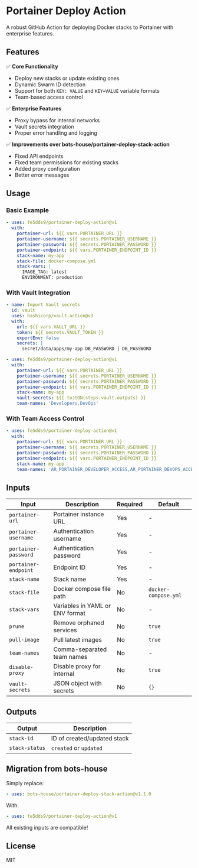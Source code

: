 # Portainer Deploy Action

A robust GitHub Action for deploying Docker stacks to Portainer with enterprise features.

## Features

✅ **Core Functionality**
- Deploy new stacks or update existing ones
- Dynamic Swarm ID detection
- Support for both `KEY: VALUE` and `KEY=VALUE` variable formats
- Team-based access control

✅ **Enterprise Features**
- Proxy bypass for internal networks
- Vault secrets integration
- Proper error handling and logging

✅ **Improvements over bots-house/portainer-deploy-stack-action**
- Fixed API endpoints
- Fixed team permissions for existing stacks
- Added proxy configuration
- Better error messages

## Usage

### Basic Example

```yaml
- uses: fe5dds9/portainer-deploy-action@v1
  with:
    portainer-url: ${{ vars.PORTAINER_URL }}
    portainer-username: ${{ secrets.PORTAINER_USERNAME }}
    portainer-password: ${{ secrets.PORTAINER_PASSWORD }}
    portainer-endpoint: ${{ vars.PORTAINER_ENDPOINT_ID }}
    stack-name: my-app
    stack-file: docker-compose.yml
    stack-vars: |
      IMAGE_TAG: latest
      ENVIRONMENT: production
```

### With Vault Integration

```yaml
- name: Import Vault secrets
  id: vault
  uses: hashicorp/vault-action@v3
  with:
    url: ${{ vars.VAULT_URL }}
    token: ${{ secrets.VAULT_TOKEN }}
    exportEnv: false
    secrets: |
      secret/data/apps/my-app DB_PASSWORD | DB_PASSWORD

- uses: fe5dds9/portainer-deploy-action@v1
  with:
    portainer-url: ${{ vars.PORTAINER_URL }}
    portainer-username: ${{ secrets.PORTAINER_USERNAME }}
    portainer-password: ${{ secrets.PORTAINER_PASSWORD }}
    portainer-endpoint: ${{ vars.PORTAINER_ENDPOINT_ID }}
    stack-name: my-app
    vault-secrets: ${{ toJSON(steps.vault.outputs) }}
    team-names: 'Developers,DevOps'
```

### With Team Access Control

```yaml
- uses: fe5dds9/portainer-deploy-action@v1
  with:
    portainer-url: ${{ vars.PORTAINER_URL }}
    portainer-username: ${{ secrets.PORTAINER_USERNAME }}
    portainer-password: ${{ secrets.PORTAINER_PASSWORD }}
    portainer-endpoint: ${{ vars.PORTAINER_ENDPOINT_ID }}
    stack-name: my-app
    team-names: 'AR_PORTAINER_DEVELOPER_ACCESS,AR_PORTAINER_DEVOPS_ACCESS'
```

## Inputs

| Input                | Description                     | Required | Default              |
|----------------------|---------------------------------|----------|----------------------|
| `portainer-url`      | Portainer instance URL          | Yes      | -                    |
| `portainer-username` | Authentication username         | Yes      | -                    |
| `portainer-password` | Authentication password         | Yes      | -                    |
| `portainer-endpoint` | Endpoint ID                     | Yes      | -                    |
| `stack-name`         | Stack name                      | Yes      | -                    |
| `stack-file`         | Docker compose file path        | No       | `docker-compose.yml` |
| `stack-vars`         | Variables in YAML or ENV format | No       | -                    |
| `prune`              | Remove orphaned services        | No       | `true`               |
| `pull-image`         | Pull latest images              | No       | `true`               |
| `team-names`         | Comma-separated team names      | No       | -                    |
| `disable-proxy`      | Disable proxy for internal      | No       | `true`               |
| `vault-secrets`      | JSON object with secrets        | No       | `{}`                 |

## Outputs

| Output         | Description                 |
|----------------|-----------------------------|
| `stack-id`     | ID of created/updated stack |
| `stack-status` | `created` or `updated`      |

## Migration from bots-house

Simply replace:
```yaml
- uses: bots-house/portainer-deploy-stack-action@v1.1.0
```

With:
```yaml
- uses: fe5dds9/portainer-deploy-action@v1
```

All existing inputs are compatible!

## License

MIT